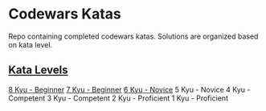 # Codewars Katas
Repo containing completed codewars katas.
Solutions are organized based on kata level.

## [Kata Levels](https://docs.codewars.com/curation/references/kata-ranks/)
[8 Kyu - Beginner](https://github.com/DohBae/codewars-katas/tree/main/8kyu)
[7 Kyu - Beginner](https://github.com/DohBae/codewars-katas/tree/main/7kyu)
[6 Kyu - Novice](https://github.com/DohBae/codewars-katas/tree/main/6kyu)
5 Kyu - Novice
4 Kyu - Competent
3 Kyu - Competent
2 Kyu - Proficient
1 Kyu - Proficient
